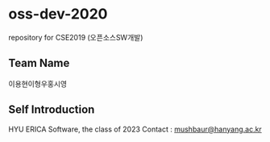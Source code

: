 # oss-dev-2020
repository for CSE2019 (오픈소스SW개발)

## Team Name
이용현이형우홍시영

## Self Introduction
HYU ERICA Software, the class of 2023
Contact : <mushbaur@hanyang.ac.kr>
